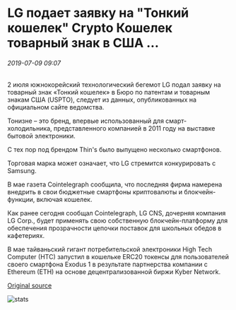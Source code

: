 # LG подает заявку на "Тонкий кошелек" Crypto Кошелек товарный знак в США ...

###### 2019-07-09 09:07

2 июля южнокорейский технологический бегемот LG подал заявку на товарный знак «Тонкий кошелек» в Бюро по патентам и товарным знакам США (USPTO), следует из данных, опубликованных на официальном сайте ведомства.

Тонизне – это бренд, впервые использованный для смарт-холодильника, представленного компанией в 2011 году на выставке бытовой электроники.

С тех пор под брендом Thin's было выпущено несколько смартфонов.

Торговая марка может означает, что LG стремится конкурировать с Samsung.

В мае газета Cointelegraph сообщила, что последняя фирма намерена внедрить в свои бюджетные смартфоны криптовалюты и блокчейн-функции, включая кошелек.

Как ранее сегодня сообщал Cointelegraph, LG CNS, дочерняя компания LG Corp., будет применять свою собственную блокчейн-платформу для обеспечения прозрачности цепочки поставок для школьных обедов в кафетериях.

В мае тайваньский гигант потребительской электроники High Tech Computer (HTC) запустил в кошельке ERC20 токенсы для пользователей своего смартфона Exodus 1 в результате партнерства компании с Ethereum (ETH) на основе децентрализованной биржи Kyber Network.

[Original source](https://cointelegraph.com/news/lg-applies-for-thinq-wallet-crypto-wallet-trademark-in-the-us)

![stats](https://c.statcounter.com/11760860/0/a89fa40b/1/ "stats")